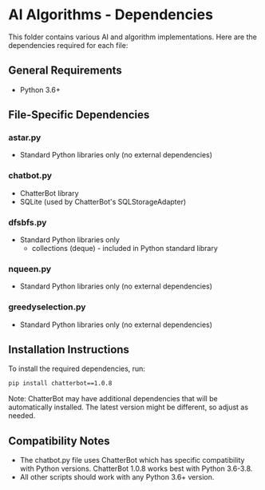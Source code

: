 # AI Algorithms - Dependencies

This folder contains various AI and algorithm implementations. Here are the dependencies required for each file:

## General Requirements
- Python 3.6+

## File-Specific Dependencies

### astar.py
- Standard Python libraries only (no external dependencies)

### chatbot.py
- ChatterBot library
- SQLite (used by ChatterBot's SQLStorageAdapter)

### dfsbfs.py
- Standard Python libraries only
  - collections (deque) - included in Python standard library

### nqueen.py
- Standard Python libraries only (no external dependencies)

### greedyselection.py
- Standard Python libraries only (no external dependencies)

## Installation Instructions

To install the required dependencies, run:

```bash
pip install chatterbot==1.0.8
```

Note: ChatterBot may have additional dependencies that will be automatically installed. The latest version might be different, so adjust as needed.

## Compatibility Notes

- The chatbot.py file uses ChatterBot which has specific compatibility with Python versions. ChatterBot 1.0.8 works best with Python 3.6-3.8.
- All other scripts should work with any Python 3.6+ version. 